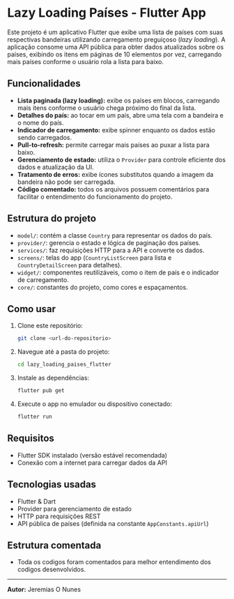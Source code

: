 
# Lazy Loading Países - Flutter App

Este projeto é um aplicativo Flutter que exibe uma lista de países com suas respectivas bandeiras utilizando carregamento preguiçoso (*lazy loading*). A aplicação consome uma API pública para obter dados atualizados sobre os países, exibindo os itens em páginas de 10 elementos por vez, carregando mais países conforme o usuário rola a lista para baixo.

## Funcionalidades

- **Lista paginada (lazy loading):** exibe os países em blocos, carregando mais itens conforme o usuário chega próximo do final da lista.
- **Detalhes do país:** ao tocar em um país, abre uma tela com a bandeira e o nome do país.
- **Indicador de carregamento:** exibe spinner enquanto os dados estão sendo carregados.
- **Pull-to-refresh:** permite carregar mais países ao puxar a lista para baixo.
- **Gerenciamento de estado:** utiliza o `Provider` para controle eficiente dos dados e atualização da UI.
- **Tratamento de erros:** exibe ícones substitutos quando a imagem da bandeira não pode ser carregada.
- **Código comentado:** todos os arquivos possuem comentários para facilitar o entendimento do funcionamento do projeto.

## Estrutura do projeto

- `model/`: contém a classe `Country` para representar os dados do país.
- `provider/`: gerencia o estado e lógica de paginação dos países.
- `services/`: faz requisições HTTP para a API e converte os dados.
- `screens/`: telas do app (`CountryListScreen` para lista e `CountryDetailScreen` para detalhes).
- `widget/`: componentes reutilizáveis, como o item de país e o indicador de carregamento.
- `core/`: constantes do projeto, como cores e espaçamentos.

## Como usar

1. Clone este repositório:
   ```bash
   git clone <url-do-repositorio>
   ```
2. Navegue até a pasta do projeto:
   ```bash
   cd lazy_loading_paises_flutter
   ```
3. Instale as dependências:
   ```bash
   flutter pub get
   ```
4. Execute o app no emulador ou dispositivo conectado:
   ```bash
   flutter run
   ```

## Requisitos

- Flutter SDK instalado (versão estável recomendada)
- Conexão com a internet para carregar dados da API

## Tecnologias usadas

- Flutter & Dart
- Provider para gerenciamento de estado
- HTTP para requisições REST
- API pública de países (definida na constante `AppConstants.apiUrl`)

## Estrutura comentada

- Toda os codigos foram comentados para melhor entendimento dos codigos desenvolvidos.
---

**Autor:** Jeremias O Nunes
